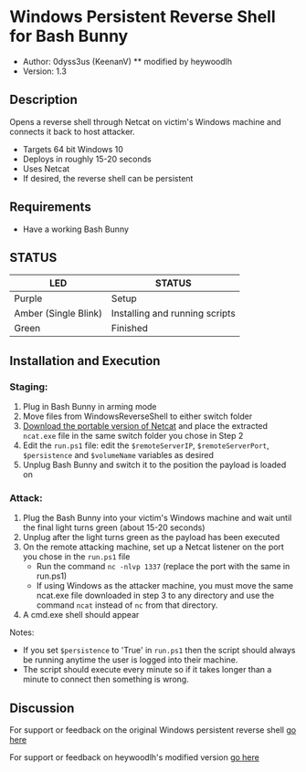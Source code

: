 # Windows Persistent Reverse Shell for Bash Bunny

* Author: 0dyss3us (KeenanV) ** modified by heywoodlh
* Version: 1.3

## Description

Opens a reverse shell through Netcat on victim's Windows machine and connects it back to host attacker.
* Targets 64 bit Windows 10
* Deploys in roughly 15-20 seconds
* Uses Netcat
* If desired, the reverse shell can be persistent

## Requirements

- Have a working Bash Bunny

## STATUS

| LED                  | STATUS                         |
| -------------------- | ------------------------------ |
| Purple               | Setup                          |
| Amber (Single Blink) | Installing and running scripts |
| Green                | Finished                       |

## Installation and Execution

### Staging:

1. Plug in Bash Bunny in arming mode
2. Move files from WindowsReverseShell to either switch folder
3. [Download the portable version of Netcat](http://nmap.org/dist/ncat-portable-5.59BETA1.zip) and place the extracted `ncat.exe` file in the same switch folder you chose in Step 2
4. Edit the `run.ps1` file: edit the `$remoteServerIP`, `$remoteServerPort`, `$persistence` and `$volumeName` variables as desired
5. Unplug Bash Bunny and switch it to the position the payload is loaded on

### Attack:
1. Plug the Bash Bunny into your victim's Windows machine and wait until the final light turns green (about 15-20 seconds)
2. Unplug after the light turns green as the payload has been executed
3. On the remote attacking machine, set up a Netcat listener on the port you chose in the `run.ps1` file
   * Run the command `nc -nlvp 1337` (replace the port with the same in run.ps1)
    * If using Windows as the attacker machine, you must move the same ncat.exe file downloaded in step 3 to any directory and use the command `ncat` instead of `nc` from that directory.
4. A cmd.exe shell should appear

Notes: 
- If you set `$persistence` to 'True' in `run.ps1` then the script should always be running anytime the user is logged into their machine.
- The script should execute every minute so if it takes longer than a minute to connect then something is wrong.

## Discussion

For support or feedback on the original Windows persistent reverse shell [go here](https://forums.hak5.org/topic/42729-payload-windows-persistent-reverse-shell/)

For support or feedback on heywoodlh's modified version [go here](https://github.com/heywoodlh/bash-bunny-examples/issues)
